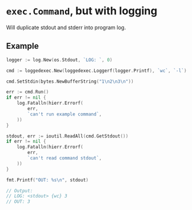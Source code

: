 # `exec.Command`, but with logging

Will duplicate stdout and stderr into program log.

## Example

```go
logger := log.New(os.Stdout, `LOG: `, 0)

cmd := loggedexec.New(loggedexec.Loggerf(logger.Printf), `wc`, `-l`)

cmd.SetStdin(bytes.NewBufferString("1\n2\n3\n"))

err := cmd.Run()
if err != nil {
    log.Fatalln(hierr.Errorf(
        err,
        `can't run example command`,
    ))
}

stdout, err := ioutil.ReadAll(cmd.GetStdout())
if err != nil {
    log.Fatalln(hierr.Errorf(
        err,
        `can't read command stdout`,
    ))
}

fmt.Printf("OUT: %s\n", stdout)

// Output:
// LOG: <stdout> {wc} 3
// OUT: 3
```
